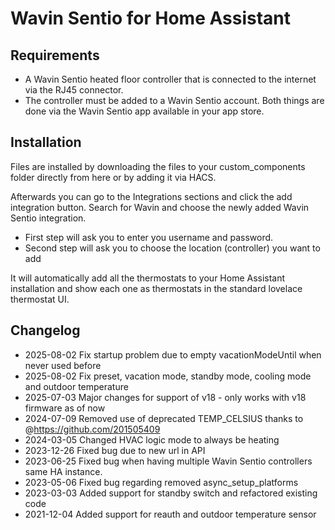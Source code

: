 # Wavin Sentio for Home Assistant

## Requirements
- A Wavin Sentio heated floor controller that is connected to the internet via the RJ45 connector.
- The controller must be added to a Wavin Sentio account. Both things are done via the Wavin Sentio app available in your app store.

## Installation
Files are installed by downloading the files to your custom_components folder directly from here or by adding it via HACS.

Afterwards you can go to the Integrations sections and click the add integration button. Search for Wavin and choose the newly added Wavin Sentio integration.

- First step will ask you to enter you username and password. 
- Second step will ask you to choose the location (controller) you want to add

It will automatically add all the thermostats to your Home Assistant installation and show each one as thermostats in the standard lovelace thermostat UI.

## Changelog
- 2025-08-02 Fix startup problem due to empty vacationModeUntil when never used before
- 2025-08-02 Fix preset, vacation mode, standby mode, cooling mode and outdoor temperature
- 2025-07-03 Major changes for support of v18 - only works with v18 firmware as of now
- 2024-07-09 Removed use of deprecated TEMP_CELSIUS thanks to @https://github.com/201505409 
- 2024-03-05 Changed HVAC logic mode to always be heating
- 2023-12-26 Fixed bug due to new url in API
- 2023-06-25 Fixed bug when having multiple Wavin Sentio controllers same HA instance.
- 2023-05-06 Fixed bug regarding removed async_setup_platforms
- 2023-03-03 Added support for standby switch and refactored existing code
- 2021-12-04 Added support for reauth and outdoor temperature sensor

